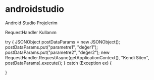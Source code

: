 # androidstudio
Android Studio Projelerim

RequestHandler Kullanım

try {
    JSONObject postDataParams = new JSONObject();
    postDataParams.put("parametre1", "değer1");
    postDataParams.put("parametre2", "değer2");
    new RequestHandler.RequestAsync(getApplicationContext(), "Kendi Siten", postDataParams).execute();
} catch (Exception ex) {
  
}

